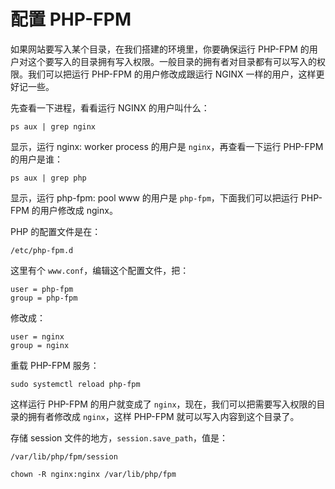 # 配置 PHP-FPM

如果网站要写入某个目录，在我们搭建的环境里，你要确保运行 PHP-FPM 的用户对这个要写入的目录拥有写入权限。一般目录的拥有者对目录都有可以写入的权限。我们可以把运行 PHP-FPM 的用户修改成跟运行 NGINX 一样的用户，这样更好记一些。

先查看一下进程，看看运行 NGINX 的用户叫什么：

```
ps aux | grep nginx
```

显示，运行 nginx: worker process 的用户是 `nginx`，再查看一下运行 PHP-FPM 的用户是谁：

```
ps aux | grep php
```

显示，运行 php-fpm: pool www 的用户是 `php-fpm`，下面我们可以把运行 PHP-FPM 的用户修改成 nginx。

PHP 的配置文件是在：

```
/etc/php-fpm.d
```

这里有个 `www.conf`，编辑这个配置文件，把：

```
user = php-fpm
group = php-fpm
```

修改成：

```
user = nginx
group = nginx
```

重载 PHP-FPM 服务：

```
sudo systemctl reload php-fpm
```

这样运行 PHP-FPM 的用户就变成了 `nginx`，现在，我们可以把需要写入权限的目录的拥有者修改成 `nginx`，这样 PHP-FPM 就可以写入内容到这个目录了。

存储 session 文件的地方，`session.save_path`，值是：

```
/var/lib/php/fpm/session
```



```
chown -R nginx:nginx /var/lib/php/fpm
```











